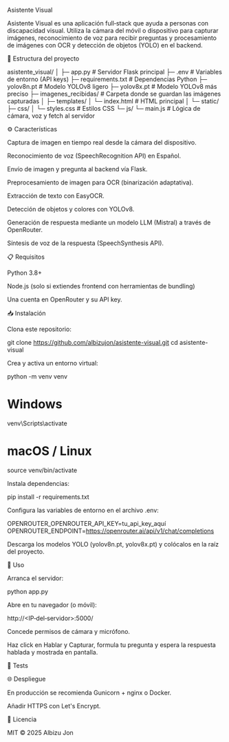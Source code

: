 Asistente Visual

Asistente Visual es una aplicación full‑stack que ayuda a personas con discapacidad visual. Utiliza la cámara del móvil o dispositivo para capturar imágenes, reconocimiento de voz para recibir preguntas y procesamiento de imágenes con OCR y detección de objetos (YOLO) en el backend.

📂 Estructura del proyecto

asistente_visual/
│
├─ app.py                 # Servidor Flask principal
├─ .env                   # Variables de entorno (API keys)
├─ requirements.txt       # Dependencias Python
├─ yolov8n.pt             # Modelo YOLOv8 ligero
├─ yolov8x.pt             # Modelo YOLOv8 más preciso
├─ imagenes_recibidas/    # Carpeta donde se guardan las imágenes capturadas
│
├─ templates/
│   └─ index.html         # HTML principal
│
└─ static/
    ├─ css/
    │   └─ styles.css     # Estilos CSS
    └─ js/
        └─ main.js        # Lógica de cámara, voz y fetch al servidor

⚙️ Características

Captura de imagen en tiempo real desde la cámara del dispositivo.

Reconocimiento de voz (SpeechRecognition API) en Español.

Envío de imagen y pregunta al backend vía Flask.

Preprocesamiento de imagen para OCR (binarización adaptativa).

Extracción de texto con EasyOCR.

Detección de objetos y colores con YOLOv8.

Generación de respuesta mediante un modelo LLM (Mistral) a través de OpenRouter.

Síntesis de voz de la respuesta (SpeechSynthesis API).

📋 Requisitos

Python 3.8+

Node.js (solo si extiendes frontend con herramientas de bundling)

Una cuenta en OpenRouter y su API key.

📥 Instalación

Clona este repositorio:

git clone https://github.com/albizujon/asistente-visual.git
cd asistente-visual

Crea y activa un entorno virtual:

python -m venv venv
# Windows
venv\Scripts\activate
# macOS / Linux
source venv/bin/activate

Instala dependencias:

pip install -r requirements.txt

Configura las variables de entorno en el archivo .env:

OPENROUTER_OPENROUTER_API_KEY=tu_api_key_aquí
OPENROUTER_ENDPOINT=https://openrouter.ai/api/v1/chat/completions

Descarga los modelos YOLO (yolov8n.pt, yolov8x.pt) y colócalos en la raíz del proyecto.

🚀 Uso

Arranca el servidor:

python app.py

Abre en tu navegador (o móvil):

http://<IP‑del‑servidor>:5000/

Concede permisos de cámara y micrófono.

Haz click en Hablar y Capturar, formula tu pregunta y espera la respuesta hablada y mostrada en pantalla.

🧪 Tests

🌐 Despliegue

En producción se recomienda Gunicorn + nginx o Docker.

Añadir HTTPS con Let's Encrypt.

📖 Licencia

MIT © 2025 Albizu Jon
